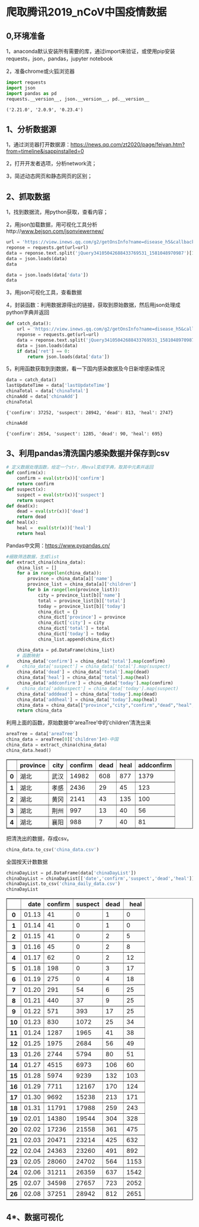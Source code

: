 
# 爬取腾讯2019_nCoV中国疫情数据

## 0,环境准备

1，anaconda默认安装所有需要的库，通过import来验证，或使用pip安装requests，json，pandas，jupyter notebook

2，准备chrome或火狐浏览器


```python
import requests
import json
import pandas as pd
requests.__version__, json.__version__, pd.__version__
```




    ('2.21.0', '2.0.9', '0.23.4')



## 1、分析数据源

1，通过浏览器打开数据源：https://news.qq.com/zt2020/page/feiyan.htm?from=timeline&isappinstalled=0

2，打开开发者选项，分析network流；

3，简述动态网页和静态网页的区别；

## 2、抓取数据

1，找到数据流，用python获取，查看内容；

2，用json加载数据，用可视化工具分析http://www.bejson.com/jsonviewernew/


```python
url = 'https://view.inews.qq.com/g2/getOnsInfo?name=disease_h5&callback=jQuery34105042688433769531_1581048970987&_=1581048970988'
reponse = requests.get(url=url)
data = reponse.text.split('jQuery34105042688433769531_1581048970987')[1][1:-1]
data = json.loads(data)
data
```


```python
data = json.loads(data['data'])
data
```

3，用json可视化工具，查看数据

4，封装函数：利用数据源得出的链接，获取到原始数据，然后用json处理成python字典并返回


```python
def catch_data():
    url = 'https://view.inews.qq.com/g2/getOnsInfo?name=disease_h5&callback=jQuery34105042688433769531_1581048970987&_=1581048970988'
    reponse = requests.get(url=url)
    data = reponse.text.split('jQuery34105042688433769531_1581048970987')[1][1:-1]
    data = json.loads(data)
    if data['ret'] == 0:
        return json.loads(data['data'])
```

5，利用函数获取到到数据，看一下国内感染数据及今日新增感染情况


```python
data = catch_data()
lastUpdateTime = data['lastUpdateTime']
chinaTotal = data['chinaTotal']
chinaAdd = data['chinaAdd']
chinaTotal
```




    {'confirm': 37252, 'suspect': 28942, 'dead': 813, 'heal': 2747}




```python
chinaAdd
```




    {'confirm': 2654, 'suspect': 1285, 'dead': 90, 'heal': 695}



## 3、利用pandas清洗国内感染数据并保存到csv


```python
# 定义数据处理函数，给定一个str，用eval变成字典，取其中元素并返回
def confirm(x):
    confirm = eval(str(x))['confirm']
    return confirm
def suspect(x):
    suspect = eval(str(x))['suspect']
    return suspect
def dead(x):
    dead = eval(str(x))['dead']
    return dead
def heal(x):
    heal =  eval(str(x))['heal']
    return heal
```

Pandas中文网：https://www.pypandas.cn/


```python
#细致筛选数据，生成list
def extract_china(china_data):
    china_list = []
    for a in range(len(china_data)):
        province = china_data[a]['name']
        province_list = china_data[a]['children']
        for b in range(len(province_list)):
            city = province_list[b]['name']
            total = province_list[b]['total']
            today = province_list[b]['today']
            china_dict = {}
            china_dict['province'] = province
            china_dict['city'] = city
            china_dict['total'] = total
            china_dict['today'] = today
            china_list.append(china_dict)

    china_data = pd.DataFrame(china_list)
    # 函数映射
    china_data['confirm'] = china_data['total'].map(confirm)
#     china_data['suspect'] = china_data['total'].map(suspect)
    china_data['dead'] = china_data['total'].map(dead)
    china_data['heal'] = china_data['total'].map(heal)
    china_data['addconfirm'] = china_data['today'].map(confirm)
#     china_data['addsuspect'] = china_data['today'].map(suspect)
    china_data['adddead'] = china_data['today'].map(dead)
    china_data['addheal'] = china_data['today'].map(heal)
    china_data = china_data[["province","city","confirm","dead","heal","addconfirm"]]
    return china_data
```

利用上面的函数，原始数据中‘areaTree’中的‘children’清洗出来


```python
areaTree = data['areaTree']
china_data = areaTree[0]['children']#0-中国
china_data = extract_china(china_data)
china_data.head()
```




<div>
<style scoped>
    .dataframe tbody tr th:only-of-type {
        vertical-align: middle;
    }

    .dataframe tbody tr th {
        vertical-align: top;
    }

    .dataframe thead th {
        text-align: right;
    }
</style>
<table border="1" class="dataframe">
  <thead>
    <tr style="text-align: right;">
      <th></th>
      <th>province</th>
      <th>city</th>
      <th>confirm</th>
      <th>dead</th>
      <th>heal</th>
      <th>addconfirm</th>
    </tr>
  </thead>
  <tbody>
    <tr>
      <th>0</th>
      <td>湖北</td>
      <td>武汉</td>
      <td>14982</td>
      <td>608</td>
      <td>877</td>
      <td>1379</td>
    </tr>
    <tr>
      <th>1</th>
      <td>湖北</td>
      <td>孝感</td>
      <td>2436</td>
      <td>29</td>
      <td>45</td>
      <td>123</td>
    </tr>
    <tr>
      <th>2</th>
      <td>湖北</td>
      <td>黄冈</td>
      <td>2141</td>
      <td>43</td>
      <td>135</td>
      <td>100</td>
    </tr>
    <tr>
      <th>3</th>
      <td>湖北</td>
      <td>荆州</td>
      <td>997</td>
      <td>13</td>
      <td>40</td>
      <td>56</td>
    </tr>
    <tr>
      <th>4</th>
      <td>湖北</td>
      <td>襄阳</td>
      <td>988</td>
      <td>7</td>
      <td>40</td>
      <td>81</td>
    </tr>
  </tbody>
</table>
</div>



把清洗出的数据，存成csv。


```python
china_data.to_csv('china_data.csv')
```

全国按天计数数据


```python
chinaDayList = pd.DataFrame(data['chinaDayList'])
chinaDayList = chinaDayList[['date','confirm','suspect','dead','heal']]
chinaDayList.to_csv('china_daily_data.csv')
chinaDayList
```




<div>
<style scoped>
    .dataframe tbody tr th:only-of-type {
        vertical-align: middle;
    }

    .dataframe tbody tr th {
        vertical-align: top;
    }

    .dataframe thead th {
        text-align: right;
    }
</style>
<table border="1" class="dataframe">
  <thead>
    <tr style="text-align: right;">
      <th></th>
      <th>date</th>
      <th>confirm</th>
      <th>suspect</th>
      <th>dead</th>
      <th>heal</th>
    </tr>
  </thead>
  <tbody>
    <tr>
      <th>0</th>
      <td>01.13</td>
      <td>41</td>
      <td>0</td>
      <td>1</td>
      <td>0</td>
    </tr>
    <tr>
      <th>1</th>
      <td>01.14</td>
      <td>41</td>
      <td>0</td>
      <td>1</td>
      <td>0</td>
    </tr>
    <tr>
      <th>2</th>
      <td>01.15</td>
      <td>41</td>
      <td>0</td>
      <td>2</td>
      <td>5</td>
    </tr>
    <tr>
      <th>3</th>
      <td>01.16</td>
      <td>45</td>
      <td>0</td>
      <td>2</td>
      <td>8</td>
    </tr>
    <tr>
      <th>4</th>
      <td>01.17</td>
      <td>62</td>
      <td>0</td>
      <td>2</td>
      <td>12</td>
    </tr>
    <tr>
      <th>5</th>
      <td>01.18</td>
      <td>198</td>
      <td>0</td>
      <td>3</td>
      <td>17</td>
    </tr>
    <tr>
      <th>6</th>
      <td>01.19</td>
      <td>275</td>
      <td>0</td>
      <td>4</td>
      <td>18</td>
    </tr>
    <tr>
      <th>7</th>
      <td>01.20</td>
      <td>291</td>
      <td>54</td>
      <td>6</td>
      <td>25</td>
    </tr>
    <tr>
      <th>8</th>
      <td>01.21</td>
      <td>440</td>
      <td>37</td>
      <td>9</td>
      <td>25</td>
    </tr>
    <tr>
      <th>9</th>
      <td>01.22</td>
      <td>571</td>
      <td>393</td>
      <td>17</td>
      <td>25</td>
    </tr>
    <tr>
      <th>10</th>
      <td>01.23</td>
      <td>830</td>
      <td>1072</td>
      <td>25</td>
      <td>34</td>
    </tr>
    <tr>
      <th>11</th>
      <td>01.24</td>
      <td>1287</td>
      <td>1965</td>
      <td>41</td>
      <td>38</td>
    </tr>
    <tr>
      <th>12</th>
      <td>01.25</td>
      <td>1975</td>
      <td>2684</td>
      <td>56</td>
      <td>49</td>
    </tr>
    <tr>
      <th>13</th>
      <td>01.26</td>
      <td>2744</td>
      <td>5794</td>
      <td>80</td>
      <td>51</td>
    </tr>
    <tr>
      <th>14</th>
      <td>01.27</td>
      <td>4515</td>
      <td>6973</td>
      <td>106</td>
      <td>60</td>
    </tr>
    <tr>
      <th>15</th>
      <td>01.28</td>
      <td>5974</td>
      <td>9239</td>
      <td>132</td>
      <td>103</td>
    </tr>
    <tr>
      <th>16</th>
      <td>01.29</td>
      <td>7711</td>
      <td>12167</td>
      <td>170</td>
      <td>124</td>
    </tr>
    <tr>
      <th>17</th>
      <td>01.30</td>
      <td>9692</td>
      <td>15238</td>
      <td>213</td>
      <td>171</td>
    </tr>
    <tr>
      <th>18</th>
      <td>01.31</td>
      <td>11791</td>
      <td>17988</td>
      <td>259</td>
      <td>243</td>
    </tr>
    <tr>
      <th>19</th>
      <td>02.01</td>
      <td>14380</td>
      <td>19544</td>
      <td>304</td>
      <td>328</td>
    </tr>
    <tr>
      <th>20</th>
      <td>02.02</td>
      <td>17236</td>
      <td>21558</td>
      <td>361</td>
      <td>475</td>
    </tr>
    <tr>
      <th>21</th>
      <td>02.03</td>
      <td>20471</td>
      <td>23214</td>
      <td>425</td>
      <td>632</td>
    </tr>
    <tr>
      <th>22</th>
      <td>02.04</td>
      <td>24363</td>
      <td>23260</td>
      <td>491</td>
      <td>892</td>
    </tr>
    <tr>
      <th>23</th>
      <td>02.05</td>
      <td>28060</td>
      <td>24702</td>
      <td>564</td>
      <td>1153</td>
    </tr>
    <tr>
      <th>24</th>
      <td>02.06</td>
      <td>31211</td>
      <td>26359</td>
      <td>637</td>
      <td>1542</td>
    </tr>
    <tr>
      <th>25</th>
      <td>02.07</td>
      <td>34598</td>
      <td>27657</td>
      <td>723</td>
      <td>2052</td>
    </tr>
    <tr>
      <th>26</th>
      <td>02.08</td>
      <td>37251</td>
      <td>28942</td>
      <td>812</td>
      <td>2651</td>
    </tr>
  </tbody>
</table>
</div>



## 4*、数据可视化
